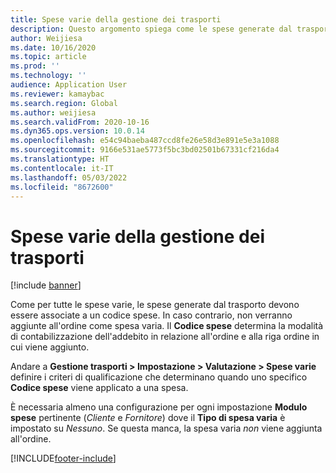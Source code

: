 ```yaml
---
title: Spese varie della gestione dei trasporti
description: Questo argomento spiega come le spese generate dal trasporto devono essere associate a un codice spese.
author: Weijiesa
ms.date: 10/16/2020
ms.topic: article
ms.prod: ''
ms.technology: ''
audience: Application User
ms.reviewer: kamaybac
ms.search.region: Global
ms.author: weijiesa
ms.search.validFrom: 2020-10-16
ms.dyn365.ops.version: 10.0.14
ms.openlocfilehash: e54c94baeba487ccd8fe26e58d3e891e5e3a1088
ms.sourcegitcommit: 9166e531ae5773f5bc3bd02501b67331cf216da4
ms.translationtype: HT
ms.contentlocale: it-IT
ms.lasthandoff: 05/03/2022
ms.locfileid: "8672600"
---
```

# <a name="transportation-management-miscellaneous-charges"></a>Spese varie della gestione dei trasporti

[!include [banner](../includes/banner.md)]

Come per tutte le spese varie, le spese generate dal trasporto devono essere associate a un codice spese. In caso contrario, non verranno aggiunte all'ordine come spesa varia. Il **Codice spese** determina la modalità di contabilizzazione dell'addebito in relazione all'ordine e alla riga ordine in cui viene aggiunto.

Andare a **Gestione trasporti > Impostazione > Valutazione > Spese varie** definire i criteri di qualificazione che determinano quando uno specifico **Codice spese** viene applicato a una spesa.

È necessaria almeno una configurazione per ogni impostazione **Modulo spese** pertinente (*Cliente* e *Fornitore*) dove il **Tipo di spesa varia** è impostato su *Nessuno*. Se questa manca, la spesa varia *non* viene aggiunta all'ordine.


[!INCLUDE[footer-include](../../includes/footer-banner.md)]